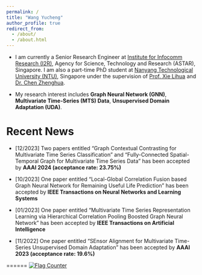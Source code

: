 ```yaml
---
permalink: /
title: "Wang Yucheng"
author_profile: true
redirect_from: 
  - /about/
  - /about.html
---
```


- I am currently a Senior Research Engineer at [Institute for Infocomm Research (I2R)](https://www.a-star.edu.sg/i2r), Agency for Science, Technology and Research (ASTAR), Singapore. I am also a part-time PhD student at [Nanyang Technological University (NTU)](https://www.ntu.edu.sg/), Singapore under the supervision of [Prof. Xie Lihua](https://dr.ntu.edu.sg/cris/rp/rp00784) and [Dr. Chen Zhenghua](https://zhenghuantu.github.io/).

- My research interest includes **Graph Neural Network (GNN)**, **Multivariate Time-Series (MTS) Data**, **Unsupervised Domain Adaptation (UDA)**.

Recent News
======

- [12/2023] Two papers entitled “Graph Contextual Contrasting for Multivariate Time Series Classification” and “Fully-Connected Spatial-Temporal Graph for Multivariate Time Series Data” has been accepted by **AAAI 2024 (acceptance rate: 23.75%)**

- [10/2023] One paper entitled “Local-Global Correlation Fusion based Graph Neural Network for Remaining Useful Life Prediction” has been accepted by **IEEE Transactions on Neural Networks and Learning Systems**

- [01/2023] One paper entitled “Multivariate Time Series Representation Learning via Hierarchical Correlation Pooling Boosted Graph Neural Network” has been accepted by **IEEE Transactions on Artificial Intelligence**

- [11/2022] One paper entitled “SEnsor Alignment for Multivariate Time-Series Unsupervised Domain Adaptation” has been accepted by **AAAI 2023 (acceptance rate: 19.6%)**




======
<a href="http://s01.flagcounter.com/more/N3Fi"><img src="https://s01.flagcounter.com/map/N3Fi/size_t/txt_000000/border_622DCC/pageviews_1/viewers_0/flags_0/" alt="Flag Counter" border="0"></a>
